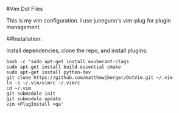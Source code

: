 #Vim Dot Files

This is my vim configuration.
I use junegunn's vim-plug for plugin management.

##Installation:

Install dependencies, clone the repo, and install plugins:

    bash -c 'sudo apt-get install exuberant-ctags
    sudo apt-get install build-essential cmake
    sudo apt-get install python-dev
    git clone https://github.com/matthewjberger/DotVim.git ~/.vim
    ln -s ~/.vim/vimrc ~/.vimrc
    cd ~/.vim
    git submodule init
    git submodule update
    vim +PlugInstall +qa'
